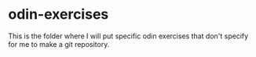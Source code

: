 # odin-exercises
This is the folder where I will put specific odin
exercises that don't specify for me to make a git
repository. 